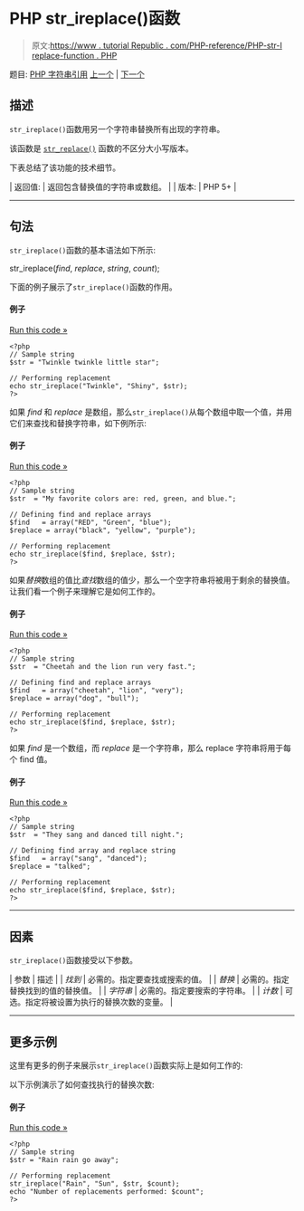 # PHP str_ireplace()函数

> 原文:[https://www . tutorial Republic . com/PHP-reference/PHP-str-I replace-function . PHP](https://www.tutorialrepublic.com/php-reference/php-str-ireplace-function.php)

题目: [PHP 字符串引用](php-string-functions.php) [上一个](php-str-getcsv-function.php) | [下一个](php-str-pad-function.php)

## 描述

`str_ireplace()`函数用另一个字符串替换所有出现的字符串。

该函数是 [`str_replace()`](php-str-replace-function.php) 函数的不区分大小写版本。

下表总结了该功能的技术细节。

| 返回值: | 返回包含替换值的字符串或数组。 |
| 版本: | PHP 5+ |

* * *

## 句法

`str_ireplace()`函数的基本语法如下所示:

str_ireplace(*find*, *replace*, *string*, *count*);

下面的例子展示了`str_ireplace()`函数的作用。

#### 例子

[Run this code »](../codelab.php?topic=php&file=perform-case-insensitive-substring-replacement "Run this code to view the output")

```
<?php
// Sample string
$str = "Twinkle twinkle little star";

// Performing replacement
echo str_ireplace("Twinkle", "Shiny", $str);
?>
```

如果 *find* 和 *replace* 是数组，那么`str_ireplace()`从每个数组中取一个值，并用它们来查找和替换字符串，如下例所示:

#### 例子

[Run this code »](../codelab.php?topic=php&file=passing-find-and-replace-parameters-as-array-in-str-ireplace "Run this code to view the output")

```
<?php
// Sample string
$str  = "My favorite colors are: red, green, and blue.";

// Defining find and replace arrays
$find   = array("RED", "Green", "blue");
$replace = array("black", "yellow", "purple");

// Performing replacement
echo str_ireplace($find, $replace, $str);
?>
```

如果*替换*数组的值比*查找*数组的值少，那么一个空字符串将被用于剩余的替换值。让我们看一个例子来理解它是如何工作的。

#### 例子

[Run this code »](../codelab.php?topic=php&file=when-replace-array-has-less-values-than-find-array-in-str-ireplace "Run this code to view the output")

```
<?php
// Sample string
$str  = "Cheetah and the lion run very fast.";

// Defining find and replace arrays
$find   = array("cheetah", "lion", "very");
$replace = array("dog", "bull");

// Performing replacement
echo str_ireplace($find, $replace, $str);
?>
```

如果 *find* 是一个数组，而 *replace* 是一个字符串，那么 replace 字符串将用于每个 find 值。

#### 例子

[Run this code »](../codelab.php?topic=php&file=when-find-is-an-array-and-replace-is-a-string-in-str-ireplace "Run this code to view the output")

```
<?php
// Sample string
$str  = "They sang and danced till night.";

// Defining find array and replace string
$find   = array("sang", "danced");
$replace = "talked";

// Performing replacement
echo str_ireplace($find, $replace, $str);
?>
```

* * *

## 因素

`str_ireplace()`函数接受以下参数。

| 参数 | 描述 |
| *找到* | 必需的。指定要查找或搜索的值。 |
| *替换* | 必需的。指定替换找到的值的替换值。 |
| *字符串* | 必需的。指定要搜索的字符串。 |
| *计数* | 可选。指定将被设置为执行的替换次数的变量。 |

* * *

## 更多示例

这里有更多的例子来展示`str_ireplace()`函数实际上是如何工作的:

以下示例演示了如何查找执行的替换次数:

#### 例子

[Run this code »](../codelab.php?topic=php&file=get-the-number-of-replacements-performed-by-str-ireplace "Run this code to view the output")

```
<?php
// Sample string
$str = "Rain rain go away";

// Performing replacement
str_ireplace("Rain", "Sun", $str, $count);
echo "Number of replacements performed: $count";
?>
```